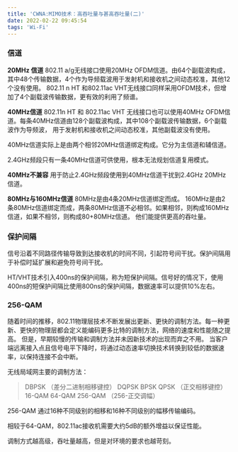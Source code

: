 ```yaml
---
title: 'CWNA:MIMO技术：高吞吐量与甚高吞吐量(二)'
date: 2022-02-22 09:45:54
tags: 'Wi-Fi'
---
```

### 信道

**20MHz 信道**
802.11 a/g无线接口使用20MHz OFDM信道。由64个副载波构成，其中48个传输数据，4个作为导频载波用于发射机和接收机之间动态校准，其他12个没有使用。
802.11 n HT 和802.11ac VHT无线接口同样采用OFDM技术，但增加了4个副载波传输数据，更有效的利用了频谱。

**40MHz信道**
802.11n HT 和 802.11ac VHT 无线接口也可以使用40MHz OFDM信道。每条40MHz信道由128个副载波构成，其中108个副载波传输数据，6个副载波作为导频波，
用于发射机和接收机之间动态校准，其他副载波没有使用。

40MHz信道实际上是由两个相邻20MHz信道绑定构成。它分为主信道和辅信道。

2.4GHz频段只有一条40MHz信道可供使用，根本无法规划信道复用模式。

**40MHz不兼容**
用于防止2.4GHz频段使用到40MHz信道干扰到2.4GHz 20MHz信道。

**80MHz与160MHz信道**
80MHz是由4条20MHz信道绑定而成。
160MHz是由2条80MHz信道绑定而成，两条80MHz信道不必相邻。如果相邻，则构成160MHz信道，如果不相邻，则构成80+80MHz信道。
他们能提供更高的吞吐量。

### 保护间隔
信号沿着不同路径传输导致到达接收机的时间不同，引起符号间干扰。保护间隔用于补偿时延扩展和避免符号间干扰。

HT/VHT技术引入400ns的保护间隔，称为短保护间隔。信号好的情况下，使用400ns的短保护间隔比使用800ns的保护间隔，数据速率可以提供10%左右。

### 256-QAM
随着时间的推移，802.11物理层技术不断发展出更新、更快的调制方法。每一种更新、更快的物理层都会定义能编码更多比特的调制方法，网络的速度和性能随之提高。
但是，早期较慢的传输和调制方法并未因新技术的出现而弃之不用。
当客户端远离接入点且信号电平下降时，将通过动态速率切换技术转换到较低的数据速率，以保持连接不会中断。

无线局域网主要的调制方法：
> DBPSK （差分二进制相移键控）
> DQPSK
> BPSK
> QPSK   （正交相移键控）
> 16-QAM
> 64-QAM
> 256-QAM （256-正交调幅）

256-QAM 通过16种不同级别的相移和16种不同级别的幅移传输编码。

相较于64-QAM，802.11ac接收机需要大约5dB的额外增益以保证性能。

调制方式越高级，吞吐量越高，但是对环境的要求也越苛刻。
